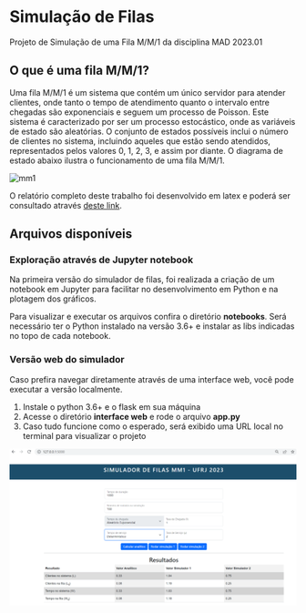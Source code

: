 # Simulação de Filas

Projeto de Simulação de uma Fila M/M/1 da disciplina MAD 2023.01

## O que é uma fila M/M/1?

Uma fila M/M/1 é um sistema que contém um único servidor para atender clientes, onde tanto o tempo de atendimento quanto o intervalo entre chegadas são exponenciais e seguem um processo de Poisson. Este sistema é caracterizado por ser um processo estocástico, onde as variáveis de estado são aleatórias. O conjunto de estados possíveis inclui o número de clientes no sistema, incluindo aqueles que estão sendo atendidos, representados pelos valores 0, 1, 2, 3, e assim por diante. O diagrama de estado abaixo ilustra o funcionamento de uma fila M/M/1.

![mm1](https://encrypted-tbn0.gstatic.com/images?q=tbn:ANd9GcRGt76gFxBmh4ed4rrE_ozKqWgnqjwhSvzhrxdy9bluP1BuJK3gMDo2z3mersDHqtcnn70&usqp=CAU)


O relatório completo deste trabalho foi desenvolvido em latex e poderá ser consultado através [deste link](https://www.overleaf.com/read/cbtghctbjzkx).


## Arquivos disponíveis

### Exploração através de Jupyter notebook

Na primeira versão do simulador de filas, foi realizada a criação de um notebook em Jupyter para facilitar no desenvolvimento em Python e na plotagem dos gráficos.

Para visualizar e executar os arquivos confira o diretório **notebooks**.
Será necessário ter o Python instalado na versão 3.6+ e instalar as libs indicadas no topo de cada notebook.

### Versão web do simulador

Caso prefira navegar diretamente através de uma interface web, você pode executar a versão localmente.

1. Instale o python 3.6+ e o flask em sua máquina
2. Acesse o diretório **interface web** e rode o arquivo **app.py**
3. Caso tudo funcione como o esperado, será exibido uma URL local no terminal para visualizar o projeto 

![Imagem do projeto local](imagens/interface_local.PNG)

